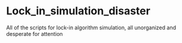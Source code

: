 # Lock_in_simulation_disaster
All of the scripts for lock-in algorithm simulation, all unorganized and desperate for attention
